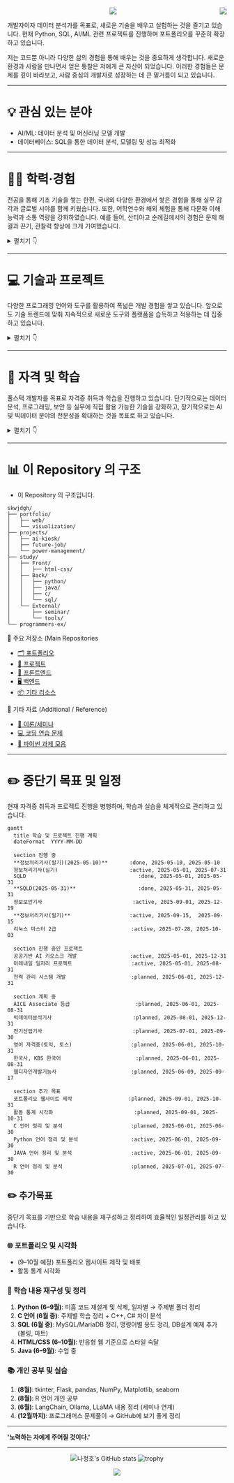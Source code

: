 <h1 align="left">
        <a href="https://github.com/skwjdgh/skwjdgh/blob/main/README_ENG.md">
    <img align="right" src="https://img.shields.io/badge/Translate-English-blue.svg" />
  </a>
</h1>

<p align='center'>
<img src="https://capsule-render.vercel.app/api?type=waving&color=gradient&height=300&section=header&text=나정호%20입니다.&fontSize=70&animation=fadeIn&fontAlignY=38&desc=Conanti%20Dabitur!&descAlignY=51&descAlign=62"/>
      
개발자이자 데이터 분석가를 목표로, 새로운 기술을 배우고 실험하는 것을 즐기고 있습니다.
현재 Python, SQL, AI/ML 관련 프로젝트를 진행하며 포트폴리오를 꾸준히 확장하고 있습니다.

저는 코드뿐 아니라 다양한 삶의 경험을 통해 배우는 것을 중요하게 생각합니다.
새로운 환경과 사람을 만나면서 얻은 통찰은 저에게 큰 자산이 되었습니다.
이러한 경험들은 문제를 깊이 바라보고, 사람 중심의 개발자로 성장하는 데 큰 밑거름이 되고 있습니다.

---

# 💡 관심 있는 분야

- AI/ML: 데이터 분석 및 머신러닝 모델 개발
- 데이터베이스: SQL을 통한 데이터 분석, 모델링 및 성능 최적화

---
# 🧑‍💼 학력·경험

전공을 통해 기초 기술을 쌓는 한편, 국내외 다양한 환경에서 쌓은 경험을 통해 실무 감각과 글로벌 시야를 함께 키웠습니다.
또한, 어학연수와 해외 체험을 통해 다문화 이해 능력과 소통 역량을 강화하였습니다.
예를 들어, 산티아고 순례길에서의 경험은 문제 해결과 끈기, 관찰력 향상에 크게 기여했습니다.

<details>
<summary>펼치기 👇</summary>
      
## 🎓 학력 사항

**숭실대학교 (SoongSil University)**  
정보통신전자공학부 학사  
2009.03 – 2018.02  
- 주요 과목: 디지털 공학, 컴퓨터 구조, 회로이론, 신호 및 시스템, 데이터통신 등

---

## ✈️ 어학연수 경험
      
**Greenriver Community College(IESL)**  
2007.12 ~ 2008.07  

**Highline Community College(ESL)**  
2008.08 ~ 2009.02  
- 집중 영어 프로그램(회화, 작문, 청취) 수강  
- 다양한 국적의 학생들과 프로젝트 수행
- 기초 전공과목 수강 -

---

## 💼 경력 사항
  
**성우산업 주식회사**  
- 수처리 전문기업  
- 회계 및 재무 관련 문서 정리, 장부 관리  
- 비용·수익 분석 및 보고서 작성
  
**(주)하림**  
- FS(단체급식) 영업 및 사업장 관리
- 식자재 물류 및 휴게소 입찰 등 
- 온라인 유통(쿠팡, SSG, 티몬, 농협 등) 영업 및 관리

**(개인)주식회사 정수**  
- 신재생에너지(태양광) 관련 사업
- 태양광 발전소 운영 지원  
- 시공·발주 협의 보조, 현장 점검 및 관련 문서 작성
  
</details>

---

# 💻 기술과 프로젝트
다양한 프로그래밍 언어와 도구를 활용하여 폭넓은 개발 경험을 쌓고 있습니다.
앞으로도 기술 트렌드에 맞춰 지속적으로 새로운 도구와 플랫폼을 습득하고 적용하는 데 집중하고 있습니다.

<details>
<summary>펼치기 👇</summary>

## 💻 진행 중인 프로젝트
- 데이터와 AI 기술을 활용해 현실 문제를 해결하는 프로젝트들을 진행하고 있습니다.

1. **한이음 공모전 - 공공기반 AI 키오스크 (25년 중)**  
   - AI agent 기반 공공기관 목적용 키오스크 개발

2. **미래내일 일자리(25년 중)**

3. **개인 프로젝트 - AI 기반 자율 운영 관리 시스템(송배전 데이터 기반) (25년 중)**  
   - 인공지능 기술을 활용한 전력망 최적화 시스템 개발 목표

4. **개인 프로젝트 - 프로큐어 게놈 (26년 중)**  
   - 인공지능 기술을 활용한 사업별 특성을 DNA로 정의하고, 이를 분석해 사업별 맞춤형 시스템 개발 목표(조달청 아이디어 관련)**

  
## ⚙️ 기술 스택
- 사용하고 숙달 중인 언어와 도구들을 정리했습니다. 현재도 지속적으로 확장 중 입니다.
      
### 🛠️ 주요 언어
![Top Langs](https://github-readme-stats.vercel.app/api/top-langs/?username=skwjdgh&layout=compact&theme=radical)

- ![Python](https://img.shields.io/badge/Python-3776AB?style=plastic&logo=python&logoColor=white&link=www.naver.com)  ![Java](https://img.shields.io/badge/Java-007396?style=plastic&logo=openjdk&logoColor=white)  ![C](https://img.shields.io/badge/C-A8B9CC?style=plastic&logo=c&logoColor=white)  ![C++](https://img.shields.io/badge/C++-00599C?style=plastic&logo=c%2B%2B&logoColor=white) ![SQL](https://img.shields.io/badge/SQL-4479A1?style=plastic&logo=mysql&logoColor=white)  ![R](https://img.shields.io/badge/R-276DC3?style=plastic&logo=r&logoColor=white)  ![HTML5](https://img.shields.io/badge/HTML5-E34F26?style=plastic&logo=html5&logoColor=white)  ![JavaScript](https://img.shields.io/badge/JavaScript-F7DF1E?style=plastic&logo=javascript&logoColor=white)  ![CSS3](https://img.shields.io/badge/CSS3-1572B6?style=plastic&logo=css3&logoColor=white)

### 🛠️ 개발환경

- 운영체제: ![Windows](https://img.shields.io/badge/Windows_11-0078D6?style=plastic&logo=windows&logoColor=white)  
- 개발도구: ![VS Code](https://img.shields.io/badge/VS_Code-007ACC?style=plastic&logo=visual-studio-code&logoColor=white)  ![IntelliJ IDEA](https://img.shields.io/badge/IntelliJ_IDEA-000000?style=plastic&logo=intellij-idea&logoColor=white)  ![PyCharm](https://img.shields.io/badge/PyCharm-000000?style=plastic&logo=pycharm&logoColor=green)  ![SQL Developer](https://img.shields.io/badge/SQL_Developer-F80000?style=plastic&logo=oracle&logoColor=white)
- 빌드/배포: ![Git](https://img.shields.io/badge/Git-F05032?style=plastic&logo=git&logoColor=white)  ![GitHub Actions](https://img.shields.io/badge/GitHub_Actions-2088FF?style=plastic&logo=github-actions&logoColor=white)  ![Jenkins](https://img.shields.io/badge/Jenkins-D24939?style=plastic&logo=jenkins&logoColor=white)
- 가상화: ![Docker](https://img.shields.io/badge/Docker-2496ED?style=plastic&logo=docker&logoColor=white)
- 클라우드: ![AWS](https://img.shields.io/badge/AWS-232F3E?style=plastic&logo=amazon-aws&logoColor=FF9900)  ![Azure](https://img.shields.io/badge/Azure-0078D4?style=plastic&logo=microsoft-azure&logoColor=white)  ![GCP](https://img.shields.io/badge/GCP-4285F4?style=plastic&logo=google-cloud&logoColor=white)


</details>

---

# 📘 자격 및 학습
풀스택 개발자를 목표로 자격증 취득과 학습을 진행하고 있습니다.
단기적으로는 데이터 분석, 프로그래밍, 보안 등 실무에 직접 활용 가능한 기술을 강화하고, 장기적으로는 AI 및 빅데이터 분야의 전문성을 확대하는 것을 목표로 하고 있습니다.

<details>
<summary>펼치기 👇</summary>

## 📜 보유 자격증
- 학습의 깊이와 넓이를 확장하며 실무 중심의 자격증을 꾸준히 준비 중입니다.
    
### 📌 보유
- 네트워크 관리사 2급
- ADsP
- 한국사 1급
- KBS 한국어 3+급


### 📌 진행 중
- 정보처리기사 (5–7월 중)
- SQLD (5월 중)
- 정보보안기사 (5–7월 중)

### 📌 계획 중
- AICE 자격 Associate 등급
- 웹디자인개발기능사 (6월 ~ 9월 중)
- 빅데이터분석기사 (8 – 12월 중)
- 전기산업기사 (7 – 9월 중)
- 영어 자격증 (토익, 토스), 한국사, KBS 한국어 *(갱신/재취득 계획 중)*
 
</details>

---

# 📊 이 Repository 의 구조
- 이 Repository 의 구조입니다.
      
```
skwjdgh/
├── portfolio/
│   ├── web/
│   └── visualization/
├── projects/
│   ├── ai-kiosk/
│   ├── future-job/
│   └── power-management/
├── study/
│   ├── Front/
│   │   ├── html-css/
│   ├── Back/
│   │   ├── python/
│   │   ├── java/
│   │   ├── c/
│   │   └── sql/
│   └── External/
│       ├── seminar/
│       └── tools/
└── programmers-ex/
```

📂 주요 저장소 (Main Repositories
- [🗂️ 포트폴리오](https://github.com/skwjdgh/Portfolio)<br>
- [🚧 프로젝트](https://github.com/skwjdgh/Project)<br>
- [🎨 프론트엔드](https://github.com/skwjdgh/Front)<br>
- [🖥️ 백엔드](https://github.com/skwjdgh/Back)<br>
- [📦 기타 리소스](https://github.com/skwjdgh/External)<br>

📎 기타 자료 (Additional / Reference)
   - [🧠 이론/세미나](https://github.com/skwjdgh/Theory-and-Seminar)<br>
   - [💻 코딩 연습 문제](https://github.com/skwjdgh/Programmers-ex)<br>
   - [📝 파이썬 과제 모음](https://github.com/skwjdgh/Python101_homework)<br>
   
---

# ✏️ 중단기 목표 및 일정
현재 자격증 취득과 프로젝트 진행을 병행하며, 학습과 실습을 체계적으로 관리하고 있습니다.

```mermaid
gantt
  title 학습 및 프로젝트 진행 계획
  dateFormat  YYYY-MM-DD

  section 진행 중
  **정보처리기사(필기)(2025-05-10)**       :done, 2025-05-10, 2025-05-10
  정보처리기사(실기)                       :active, 2025-05-01, 2025-07-31
  SQLD                                    :done, 2025-05-01, 2025-05-31
  **SQLD(2025-05-31)**                    :done, 2025-05-31, 2025-05-31
  정보보안기사                             :active, 2025-09-01, 2025-12-19
  **정보처리기사(필기)**                   :active, 2025-09-15,  2025-09-15
  리눅스 마스터 2급                        :active, 2025-07-28, 2025-10-03

  section 진행 중인 프로젝트
  공공기반 AI 키오스크 개발                 :active, 2025-05-01, 2025-12-31
  미래내일 일자리 프로젝트                   :active, 2025-05-01, 2025-08-31
  전력 관리 시스템 개발                     :planned, 2025-06-01, 2025-12-31

  section 계획 중
  AICE Associate 등급                     :planned, 2025-06-01, 2025-08-31
  빅데이터분석기사                          :planned, 2025-08-01, 2025-12-31
  전기산업기사                             :planned, 2025-07-01, 2025-09-30
  영어 자격증(토익, 토스)                   :planned, 2025-06-01, 2025-10-31
  한국사, KBS 한국어                        :planned, 2025-06-01, 2025-08-31
  웹디자인개발기능사                        :planned, 2025-06-09, 2025-09-17

  section 추가 목표
  포트폴리오 웹사이트 제작                  :planned, 2025-09-01, 2025-10-31
  활동 통계 시각화                          :planned, 2025-09-01, 2025-10-31
  C 언어 정리 및 분석                      :planned, 2025-06-01, 2025-06-30
  Python 언어 정리 및 분석                 :active, 2025-06-01, 2025-09-30
  JAVA 언어 정리 및 분석                   :active, 2025-06-01, 2025-09-30
  R 언어 정리 및 분석                      :planned, 2025-07-01, 2025-07-30

```

## ✏️ 추가목표
중단기 목표를 기반으로 학습 내용을 재구성하고 정리하여 효율적인 일정관리를 하고 있습니다.
      
### 🌐 포트폴리오 및 시각화
- (9–10월 예정) 포트폴리오 웹사이트 제작 및 배포
- 활동 통계 시각화

### 🧠 학습 내용 재구성 및 정리
1. **Python (6–9월)**: 미흡 코드 재설계 및 삭제, 일자별 → 주제별 폴더 정리  
2. **C 언어 (6월 중)**: 주제별 학습 정리 + C++, C# 차이 분석  
3. **SQL (6월 중)**: MySQL/MariaDB 정리, 명령어별 용도 정리, DB설계 예제 추가 (볼링, 마트)  
4. **HTML/CSS (6–10월)**: 반응형 웹 기준으로 스타일 숙달  
5. **Java (6–9월)**: 수업 중
    
### 📚 개인 공부 및 실습
1. **(8월)**: tkinter, Flask, pandas, NumPy, Matplotlib, seaborn  
2. **(8월)**: R 언어 개인 공부  
3. **(6월)**: LangChain, Ollama, LLaMA 내용 정리 (세미나 연계)  
4. **(12월까지)**: 프로그래머스 문제풀이 → GitHub에 보기 좋게 정리

---

**'노력하는 자에게 주어질 것이다.'**

---

<p align="center">
  <img src="https://github-readme-stats.vercel.app/api?username=skwjdgh" alt="나정호's GitHub stats" />
  <img src="https://github-profile-trophy.vercel.app/?username=skwjdgh&theme=radical" alt="trophy" />
</p>

<p align='center'>
      <img src="https://capsule-render.vercel.app/api?type=waving&color=gradient&height=200&text=&descAlign=59&section=footer">
